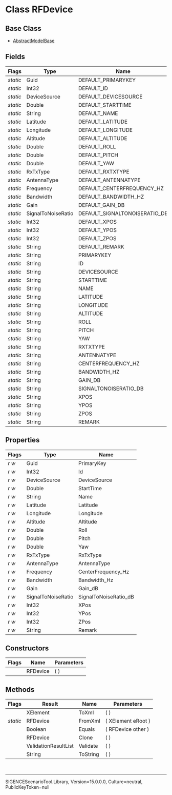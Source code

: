 # Class RFDevice
## Base Class
- [AbstractModelBase](./T_AbstractModelBase.md)
## Fields
Flags|Type|Name
-|-|-
*static*|Guid|DEFAULT_PRIMARYKEY
*static*|Int32|DEFAULT_ID
*static*|DeviceSource|DEFAULT_DEVICESOURCE
*static*|Double|DEFAULT_STARTTIME
*static*|String|DEFAULT_NAME
*static*|Latitude|DEFAULT_LATITUDE
*static*|Longitude|DEFAULT_LONGITUDE
*static*|Altitude|DEFAULT_ALTITUDE
*static*|Double|DEFAULT_ROLL
*static*|Double|DEFAULT_PITCH
*static*|Double|DEFAULT_YAW
*static*|RxTxType|DEFAULT_RXTXTYPE
*static*|AntennaType|DEFAULT_ANTENNATYPE
*static*|Frequency|DEFAULT_CENTERFREQUENCY_HZ
*static*|Bandwidth|DEFAULT_BANDWIDTH_HZ
*static*|Gain|DEFAULT_GAIN_DB
*static*|SignalToNoiseRatio|DEFAULT_SIGNALTONOISERATIO_DB
*static*|Int32|DEFAULT_XPOS
*static*|Int32|DEFAULT_YPOS
*static*|Int32|DEFAULT_ZPOS
*static*|String|DEFAULT_REMARK
*static*|String|PRIMARYKEY
*static*|String|ID
*static*|String|DEVICESOURCE
*static*|String|STARTTIME
*static*|String|NAME
*static*|String|LATITUDE
*static*|String|LONGITUDE
*static*|String|ALTITUDE
*static*|String|ROLL
*static*|String|PITCH
*static*|String|YAW
*static*|String|RXTXTYPE
*static*|String|ANTENNATYPE
*static*|String|CENTERFREQUENCY_HZ
*static*|String|BANDWIDTH_HZ
*static*|String|GAIN_DB
*static*|String|SIGNALTONOISERATIO_DB
*static*|String|XPOS
*static*|String|YPOS
*static*|String|ZPOS
*static*|String|REMARK
## Properties
Flags|Type|Name
-|-|-
*r* *w*|Guid|PrimaryKey
*r* *w*|Int32|Id
*r* *w*|DeviceSource|DeviceSource
*r* *w*|Double|StartTime
*r* *w*|String|Name
*r* *w*|Latitude|Latitude
*r* *w*|Longitude|Longitude
*r* *w*|Altitude|Altitude
*r* *w*|Double|Roll
*r* *w*|Double|Pitch
*r* *w*|Double|Yaw
*r* *w*|RxTxType|RxTxType
*r* *w*|AntennaType|AntennaType
*r* *w*|Frequency|CenterFrequency_Hz
*r* *w*|Bandwidth|Bandwidth_Hz
*r* *w*|Gain|Gain_dB
*r* *w*|SignalToNoiseRatio|SignalToNoiseRatio_dB
*r* *w*|Int32|XPos
*r* *w*|Int32|YPos
*r* *w*|Int32|ZPos
*r* *w*|String|Remark
## Constructors
Flags|Name|Parameters
-|-|-
&nbsp;|RFDevice|( )
## Methods
Flags|Result|Name|Parameters
-|-|-|-
&nbsp;|XElement|ToXml|( )
*static*|RFDevice|FromXml|( XElement eRoot )
&nbsp;|Boolean|Equals|( RFDevice other )
&nbsp;|RFDevice|Clone|( )
&nbsp;|ValidationResultList|Validate|( )
&nbsp;|String|ToString|( )

<br /><hr />
SIGENCEScenarioTool.Library, Version=15.0.0.0, Culture=neutral, PublicKeyToken=null
